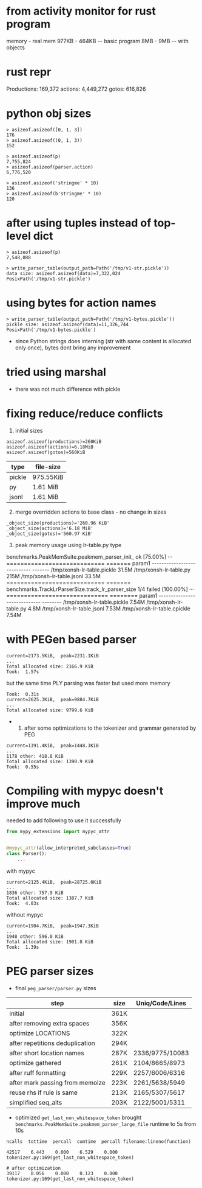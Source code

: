 # from activity monitor for rust program

memory - real mem
977KB - 464KB -- basic program
8MB - 9MB  -- with objects


# rust repr
Productions: 169,372
actions: 4,449,272
gotos: 616,826


# python obj sizes

```
> asizeof.asizeof([0, 1, 3])
176
> asizeof.asizeof((0, 1, 3))
152

> asizeof.asizeof(p)
7,755,824
> asizeof.asizeof(parser.action)
6,776,520

> asizeof.asizeof('stringme' * 10)
136
> asizeof.asizeof(b'stringme' * 10)
120
```

# after using tuples instead of top-level dict

```
> asizeof.asizeof(p)
7,548,088

> write_parser_table(output_path=Path('/tmp/v1-str.pickle'))
data size: asizeof.asizeof(data)=7,322,024
PosixPath('/tmp/v1-str.pickle')
```

# using bytes for action names

```
> write_parser_table(output_path=Path('/tmp/v1-bytes.pickle'))
pickle size: asizeof.asizeof(data)=11,326,744
PosixPath('/tmp/v1-bytes.pickle')
```
- since Python strings does interning (str with same content is allocated only once), bytes dont bring any improvement

# tried using marshal

- there was not much difference with pickle

# fixing reduce/reduce conflicts

1. initial sizes

```
asizeof.asizeof(productions)=260KiB
asizeof.asizeof(actions)=6.18MiB
asizeof.asizeof(gotos)=560KiB
```

| type   | file-size |
|--------|-----------|
| pickle | 975.55KiB |
| py     | 1.61 MiB  |
| jsonl  | 1.61 MiB  |

2. merge overridden actions to base class - no change in sizes

```
_object_size(productions)='260.96 KiB'
_object_size(actions)='6.18 MiB'
_object_size(gotos)='560.97 KiB'
```

3. peak memory usage using lr-table.py type

benchmarks.PeakMemSuite.peakmem_parser_init_                                                                                 ok
[75.00%] ··· ============================ =======
                        param1
             ---------------------------- -------
              /tmp/xonsh-lr-table.pickle   31.5M
                /tmp/xonsh-lr-table.py      215M
              /tmp/xonsh-lr-table.jsonl    33.5M
             ============================ =======
 benchmarks.TrackLrParserSize.track_lr_parser_size                                                                    1/4 failed
[100.00%] ··· ============================= ========
                          param1
              ----------------------------- --------
                /tmp/xonsh-lr-table.pickle   7.54M
                  /tmp/xonsh-lr-table.py      4.8M
                /tmp/xonsh-lr-table.jsonl    7.53M
               /tmp/xonsh-lr-table.cpickle   7.54M


# with PEGen based parser
```text
current=2173.5KiB,  peak=2231.1KiB
...
Total allocated size: 2166.9 KiB
Took:  1.57s
```

but the same time PLY parsing was faster but used more memory
```
Took:  0.31s
current=2625.3KiB,  peak=9884.7KiB
...
Total allocated size: 9799.6 KiB
```

- 1. after some optimizations to the tokenizer and grammar generated by PEG

```
current=1391.4KiB,  peak=1448.3KiB
...
1178 other: 418.8 KiB
Total allocated size: 1390.9 KiB
Took:  0.55s
```

# Compiling with mypyc doesn't improve much

needed to add following to use it successfully
```py
from mypy_extensions import mypyc_attr


@mypyc_attr(allow_interpreted_subclasses=True)
class Parser():
    ...
```

with mypyc
```
current=2125.4KiB,  peak=28725.6KiB
...
1836 other: 757.9 KiB
Total allocated size: 1387.7 KiB
Took:  4.03s
```

without mypyc
```
current=1904.7KiB,  peak=1947.3KiB
...
1948 other: 596.0 KiB
Total allocated size: 1901.8 KiB
Took:  1.39s
```

# PEG parser sizes

- final `peg_parser/parser.py` sizes

| step                            | size | Uniq/Code/Lines |
|---------------------------------|------|-----------------|
| initial                         | 361K |                 |
| after removing extra spaces     | 356K |                 |
| optimize LOCATIONS              | 322K |                 |
| after repetitions deduplication | 294K |                 |
| after short location names      | 287K | 2336/9775/10083 |
| optimize gathered               | 261K | 2104/8665/8973  |
| after ruff formatting           | 229K | 2257/6006/6316  |
| after mark passing from memoize | 223K | 2261/5638/5949  |
| reuse rhs if rule is same       | 213K | 2165/5307/5617  |
| simplified seq_alts             | 203K | 2122/5001/5311  |

- optimized `get_last_non_whitespace_token` brought `benchmarks.PeakMemSuite.peakmem_parser_large_file` runtime to 5s from 10s

```text
ncalls  tottime  percall  cumtime  percall filename:lineno(function)

42517    6.443    0.000    6.529    0.000 tokenizer.py:169(get_last_non_whitespace_token)

# after optimization
39117    0.056    0.000    0.123    0.000 tokenizer.py:169(get_last_non_whitespace_token)
```